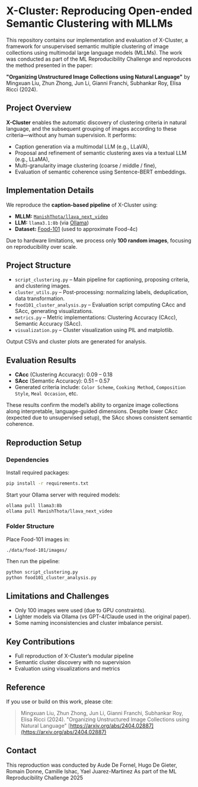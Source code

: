 # X-Cluster: Reproducing Open-ended Semantic Clustering with MLLMs

This repository contains our implementation and evaluation of X-Cluster, a framework for unsupervised semantic multiple clustering of image collections using multimodal large language models (MLLMs). The work was conducted as part of the ML Reproducibility Challenge and reproduces the method presented in the paper:

**"Organizing Unstructured Image Collections using Natural Language"**
by Mingxuan Liu, Zhun Zhong, Jun Li, Gianni Franchi, Subhankar Roy, Elisa Ricci (2024).


## Project Overview

**X-Cluster** enables the automatic discovery of clustering criteria in natural language, and the subsequent grouping of images according to these criteria—without any human supervision. It performs:

* Caption generation via a multimodal LLM (e.g., LLaVA),
* Proposal and refinement of semantic clustering axes via a textual LLM (e.g., LLaMA),
* Multi-granularity image clustering (coarse / middle / fine),
* Evaluation of semantic coherence using Sentence-BERT embeddings.


## Implementation Details

We reproduce the **caption-based pipeline** of X-Cluster using:

* **MLLM:** [`ManishThota/llava_next_video`](https://ollama.com/library/llava-next-video)
* **LLM:** `llama3.1:8b` (via [Ollama](https://ollama.com))
* **Dataset:** [Food-101](https://data.vision.ee.ethz.ch/cvl/food-101/) (used to approximate Food-4c)

Due to hardware limitations, we process only **100 random images**, focusing on reproducibility over scale.


## Project Structure

* `script_clustering.py` – Main pipeline for captioning, proposing criteria, and clustering images.
* `cluster_utils.py` – Post-processing: normalizing labels, deduplication, data transformation.
* `food101_cluster_analysis.py` – Evaluation script computing CAcc and SAcc, generating visualizations.
* `metrics.py` – Metric implementations: Clustering Accuracy (CAcc), Semantic Accuracy (SAcc).
* `visualization.py` – Cluster visualization using PIL and matplotlib.

Output CSVs and cluster plots are generated for analysis.


## Evaluation Results

* **CAcc** (Clustering Accuracy): 0.09 – 0.18
* **SAcc** (Semantic Accuracy): 0.51 – 0.57
* Generated criteria include:
  `Color Scheme`, `Cooking Method`, `Composition Style`, `Meal Occasion`, etc.

These results confirm the model’s ability to organize image collections along interpretable, language-guided dimensions. Despite lower CAcc (expected due to unsupervised setup), the SAcc shows consistent semantic coherence.


## Reproduction Setup

### Dependencies

Install required packages:

```bash
pip install -r requirements.txt
```

Start your Ollama server with required models:

```bash
ollama pull llama3:8b
ollama pull ManishThota/llava_next_video
```

### Folder Structure

Place Food-101 images in:

```
./data/food-101/images/
```

Then run the pipeline:

```bash
python script_clustering.py
python food101_cluster_analysis.py
```


## Limitations and Challenges

* Only 100 images were used (due to GPU constraints).
* Lighter models via Ollama (vs GPT-4/Claude used in the original paper).
* Some naming inconsistencies and cluster imbalance persist.


## Key Contributions

* Full reproduction of X-Cluster’s modular pipeline
* Semantic cluster discovery with no supervision
* Evaluation using visualizations and metrics


## Reference

If you use or build on this work, please cite:

> Mingxuan Liu, Zhun Zhong, Jun Li, Gianni Franchi, Subhankar Roy, Elisa Ricci (2024).
> "Organizing Unstructured Image Collections using Natural Language"
> [https://arxiv.org/abs/2404.02887](https://arxiv.org/abs/2404.02887)


## Contact

This reproduction was conducted by Aude De Fornel, Hugo De Gieter, Romain Donne, Camille Ishac, Yael Juarez-Martinez
As part of the ML Reproducibility Challenge 2025


